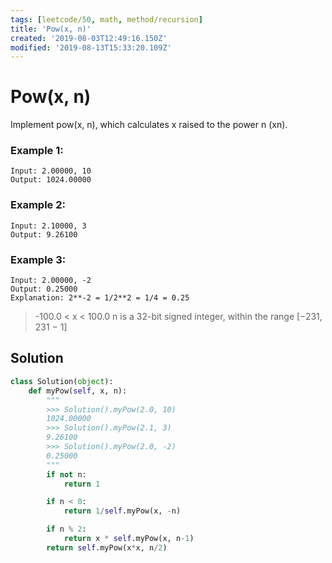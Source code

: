 ```yaml
---
tags: [leetcode/50, math, method/recursion]
title: 'Pow(x, n)'
created: '2019-08-03T12:49:16.150Z'
modified: '2019-08-13T15:33:20.109Z'
---
```


# Pow(x, n)

Implement pow(x, n), which calculates x raised to the power n (xn).

### Example 1:


```
Input: 2.00000, 10
Output: 1024.00000
```

### Example 2:

```
Input: 2.10000, 3
Output: 9.26100
```

### Example 3:


```
Input: 2.00000, -2
Output: 0.25000
Explanation: 2**-2 = 1/2**2 = 1/4 = 0.25
```


> -100.0 < x < 100.0
> n is a 32-bit signed integer, within the range [−231, 231 − 1]


## Solution


```python
class Solution(object):
    def myPow(self, x, n):
        """
        >>> Solution().myPow(2.0, 10)
        1024.00000
        >>> Solution().myPow(2.1, 3)
        9.26100
        >>> Solution().myPow(2.0, -2)
        0.25000
        """
        if not n:
            return 1

        if n < 0:
            return 1/self.myPow(x, -n)

        if n % 2:
            return x * self.myPow(x, n-1)
        return self.myPow(x*x, n/2)
```
